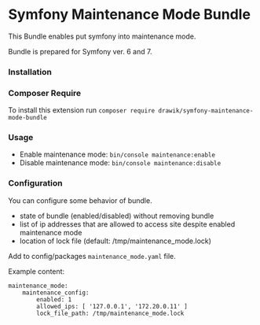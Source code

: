 # Symfony Maintenance Mode Bundle #

This Bundle enables put symfony into maintenance mode.

Bundle is prepared for Symfony ver. 6 and 7.


### Installation

### Composer Require

To install this extension run `composer require drawik/symfony-maintenance-mode-bundle`

### Usage

- Enable maintenance mode: `bin/console maintenance:enable`
- Disable maintenance mode: `bin/console maintenance:disable`

### Configuration

You can configure some behavior of bundle.
- state of bundle (enabled/disabled) without removing bundle
- list of ip addresses that are allowed to access site despite enabled maintenance mode
- location of lock file (default: /tmp/maintenance_mode.lock)

Add to config/packages `maintenance_mode.yaml` file.

Example content:
```
maintenance_mode:
    maintenance_config:
        enabled: 1
        allowed_ips: [ '127.0.0.1', '172.20.0.11' ]
        lock_file_path: /tmp/maintenance_mode.lock
```
